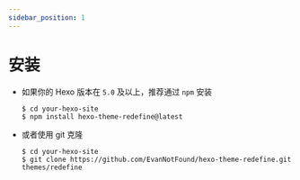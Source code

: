```yaml
---
sidebar_position: 1
---
```




# 安装

- 如果你的 Hexo 版本在 `5.0` 及以上，推荐通过 `npm` 安装

  ```shell
  $ cd your-hexo-site
  $ npm install hexo-theme-redefine@latest
  ```

- 或者使用 git 克隆

  ```shell
  $ cd your-hexo-site
  $ git clone https://github.com/EvanNotFound/hexo-theme-redefine.git themes/redefine
  ```
